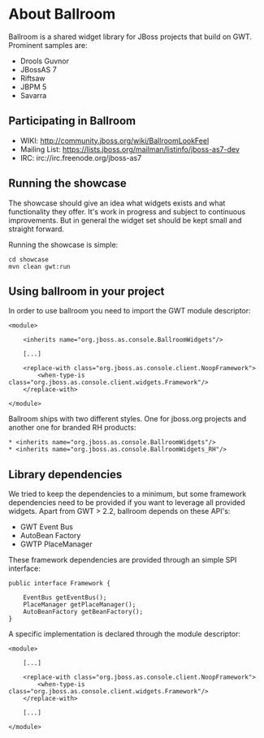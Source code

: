 About Ballroom
==============

Ballroom is a shared widget library for JBoss projects that build on GWT.
Prominent samples are:

* Drools Guvnor 
* JBossAS 7 
* Riftsaw 
* JBPM 5
* Savarra

Participating in Ballroom
-------------------------

* WIKI: http://community.jboss.org/wiki/BallroomLookFeel
* Mailing List: https://lists.jboss.org/mailman/listinfo/jboss-as7-dev
* IRC: irc://irc.freenode.org/jboss-as7

Running the showcase
--------------------
The showcase should give an idea what widgets exists and what functionality they offer.
It's work in progress and subject to continuous improvements. But in general the widget set
should be kept small and straight forward. 

Running the showcase is simple:

	cd showcase
	mvn clean gwt:run
	

Using ballroom in your project
------------------------------

In order to use ballroom you need to import the GWT module descriptor:

	<module>

		<inherits name="org.jboss.as.console.BallroomWidgets"/>
	
		[...]
		
		<replace-with class="org.jboss.as.console.client.NoopFramework">
	        <when-type-is class="org.jboss.as.console.client.widgets.Framework"/>
	    </replace-with>
		
	</module>
	
Ballroom ships with two different styles. One for jboss.org projects and another one for branded RH products:


	* <inherits name="org.jboss.as.console.BallroomWidgets"/>
	* <inherits name="org.jboss.as.console.BallroomWidgets_RH"/>
	
Library dependencies
--------------------

We tried to keep the dependencies to a minimum, but some framework dependencies need to be provided
if you want to leverage all provided widgets. Apart from GWT > 2.2, ballroom depends on these API's:

* GWT Event Bus
* AutoBean Factory
* GWTP PlaceManager 
	
These framework dependencies are provided through an simple SPI interface:

	public interface Framework {

	    EventBus getEventBus();
	    PlaceManager getPlaceManager();
	    AutoBeanFactory getBeanFactory();
	}
	
A specific implementation is declared through the module descriptor:

	<module>
		
		[...]
		
		<replace-with class="org.jboss.as.console.client.NoopFramework">
	        <when-type-is class="org.jboss.as.console.client.widgets.Framework"/>
	    </replace-with>
		
		[...]
		
	</module>
	
	

